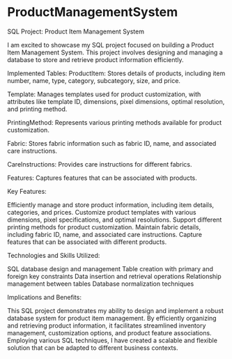 # ProductManagementSystem
SQL Project: Product Item Management System

I am excited to showcase my SQL project focused on building a Product Item Management System. 
This project involves designing and managing a database to store and retrieve product information efficiently.

Implemented Tables:
ProductItem: Stores details of products, including item number, name, type, category, subcategory, size, and price.

Template: Manages templates used for product customization, with attributes like template ID, dimensions, pixel dimensions, optimal resolution, and printing method.

PrintingMethod: Represents various printing methods available for product customization.

Fabric: Stores fabric information such as fabric ID, name, and associated care instructions.

CareInstructions: Provides care instructions for different fabrics.

Features: Captures features that can be associated with products.

Key Features:

Efficiently manage and store product information, including item details, categories, and prices.
Customize product templates with various dimensions, pixel specifications, and optimal resolutions.
Support different printing methods for product customization.
Maintain fabric details, including fabric ID, name, and associated care instructions.
Capture features that can be associated with different products.

Technologies and Skills Utilized:

SQL database design and management
Table creation with primary and foreign key constraints
Data insertion and retrieval operations
Relationship management between tables
Database normalization techniques

Implications and Benefits:

This SQL project demonstrates my ability to design and implement a robust database system for product item management. 
By efficiently organizing and retrieving product information, it facilitates streamlined inventory management, customization options, 
and product feature associations. 
Employing various SQL techniques, I have created a scalable and flexible solution that can be adapted to different business contexts.
